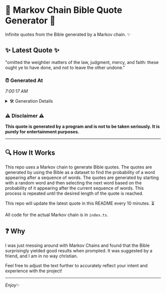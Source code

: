 # 📖 Markov Chain Bible Quote Generator 📖

Infinite quotes from the Bible generated by a Markov chain. ✨

## ✨ Latest Quote ✨
"omitted the weightier matters of the law, judgment, mercy, and faith: these ought ye to have done, and not to leave the other undone."

### ⏰ Generated At
*7:00:17 AM*

<details>
    <summary>🛠️ Generation Details</summary>
    <p>
        <strong>🌱 Seed:</strong> omitted<br>
        <strong>🔄 Iterations:</strong> 23<br>
        <strong>📜 Context History:</strong><br>[ omitted ]: the<br>[ omitted, the ]: weightier<br>[ omitted, the, weightier ]: matters<br>[ omitted, the, weightier, matters ]: of<br>[ omitted, the, weightier, matters, of ]: the<br>[ omitted, the, weightier, matters, of, the ]: law,<br>[ the, weightier, matters, of, the, law, ]: judgment,<br>[ weightier, matters, of, the, law,, judgment, ]: mercy,<br>[ matters, of, the, law,, judgment,, mercy, ]: and<br>[ of, the, law,, judgment,, mercy,, and ]: faith:<br>[ the, law,, judgment,, mercy,, and, faith: ]: these<br>[ law,, judgment,, mercy,, and, faith:, these ]: ought<br>[ judgment,, mercy,, and, faith:, these, ought ]: ye<br>[ mercy,, and, faith:, these, ought, ye ]: to<br>[ and, faith:, these, ought, ye, to ]: have<br>[ faith:, these, ought, ye, to, have ]: done,<br>[ these, ought, ye, to, have, done, ]: and<br>[ ought, ye, to, have, done,, and ]: not<br>[ ye, to, have, done,, and, not ]: to<br>[ to, have, done,, and, not, to ]: leave<br>[ have, done,, and, not, to, leave ]: the<br>[ done,, and, not, to, leave, the ]: other<br>[ and, not, to, leave, the, other ]: undone.<br>
    </p>
</details>

### ⚠️ Disclaimer ⚠️
**This quote is generated by a program and is not to be taken seriously. It is purely for entertainment purposes.**

---

## 🔍 How It Works

This repo uses a Markov chain to generate Bible quotes. The quotes are generated by using the Bible as a dataset to find the probability of a word appearing after a sequence of words. The quotes are generated by starting with a random word and then selecting the next word based on the probability of it appearing after the current sequence of words. This process is repeated until the desired length of the quote is reached.

This repo will update the latest quote in this README every 10 minutes. ⏳

All code for the actual Markov chain is in `index.ts`.

## ❓ Why

I was just messing around with Markov Chains and found that the Bible surprisingly yielded good results when prompted. 
It was suggested by a friend, and I am in no way christian.

Feel free to adjust the text further to accurately reflect your intent and experience with the project!

---

*Enjoy*✨
